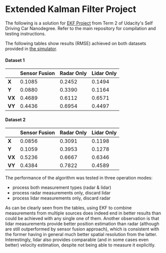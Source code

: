 # Extended Kalman Filter Project

The following is a solution for [EKF Project](https://github.com/udacity/CarND-Extended-Kalman-Filter-Project) from Term 2 of Udacity's Self Driving Car Nanodegree. Refer to the main repository for compilation and testing instructions.

The following tables show results (RMSE) achieved on both datasets provided in [the simulator](https://github.com/udacity/self-driving-car-sim/releases/tag/v1.45).

 #### Dataset 1

|        | Sensor Fusion | Radar Only | Lidar Only    |
| -------| ------------- | ---------- | ------------- |
| **X**  | 0.1085        | 0.2452     | 0.1494        |
| **Y**  | 0.0880        | 0.3390     | 0.1164        |
| **VX** | 0.4689        | 0.6112     | 0.6571        |
| **VY** | 0.4436        | 0.6954     | 0.4497        |

 #### Dataset 2

|        | Sensor Fusion | Radar Only | Lidar Only    |
| -------| ------------- | ---------- | ------------- |
| **X**  | 0.0856        | 0.3091     | 0.1198        |
| **Y**  | 0.1059        | 0.3953     | 0.1278        |
| **VX** | 0.5236        | 0.6667     | 0.6346        |
| **VY** | 0.4384        | 0.7822     | 0.4589        |

The performance of the algorithm was tested in three operation modes:

* process both measurement types (radar & lidar)
* process radar measurements only, discard lidar
* process lidar measurements only, discard radar

As can be clearly seen from the tables, using EKF to combine measurements from multiple sources does indeed end in better results than could be achieved with any single one of them. Another observation is that lidar measurements provide better position estimation than radar (although are still outperformed by sensor fusion approach), which is consistent with the former having in general much better spatial resolution from the latter. Interestingly, lidar also provides comparable (and in some cases even better) velocity estimation, despite not being able to measure it explicitly.
